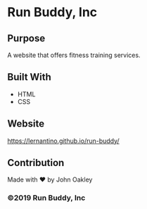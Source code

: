 # Run Buddy, Inc

## Purpose
A website that offers fitness training services. 

## Built With
* HTML
* CSS

## Website
https://lernantino.github.io/run-buddy/

## Contribution

Made with ❤️ by John Oakley


### ©️2019 Run Buddy, Inc 
